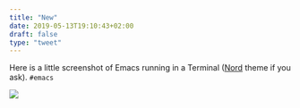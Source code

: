 ```yaml
---
title: "New"
date: 2019-05-13T19:10:43+02:00
draft: false
type: "tweet"
---
```

Here is a little screenshot of Emacs running in a Terminal ([Nord](https://www.nordtheme.com) theme if you ask). `#emacs`

![](/img/2019-05-13-19-10-31.png)
